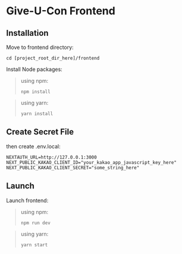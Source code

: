 # Give-U-Con Frontend


## Installation

Move to frontend directory:

```
cd [project_root_dir_here]/frontend
```

Install Node packages:

> using npm: 
> ```
> npm install
> ```

> using yarn: 
> ```
> yarn install
> ```


## Create Secret File

then create .env.local:

```
NEXTAUTH_URL=http://127.0.0.1:3000
NEXT_PUBLIC_KAKAO_CLIENT_ID="your_kakao_app_javascript_key_here"
NEXT_PUBLIC_KAKAO_CLIENT_SECRET="some_string_here"
```


## Launch

Launch frontend:

> using npm: 
> ```
> npm run dev
> ```

> using yarn: 
> ```
> yarn start
> ```

